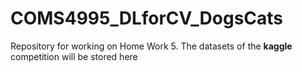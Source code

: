 # COMS4995_DLforCV_DogsCats
Repository for working on Home Work 5. The datasets of the **kaggle** competition will be stored here
